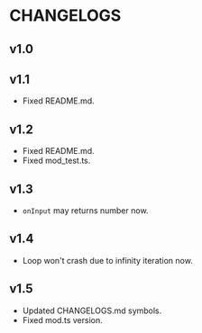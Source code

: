 # CHANGELOGS

## v1.0

## v1.1
+ Fixed README.md.

## v1.2
+ Fixed README.md.
+ Fixed mod_test.ts.

## v1.3
+ `onInput` may returns number now.

## v1.4
+ Loop won't crash due to infinity iteration now.

## v1.5
+ Updated CHANGELOGS.md symbols.
+ Fixed mod.ts version.
